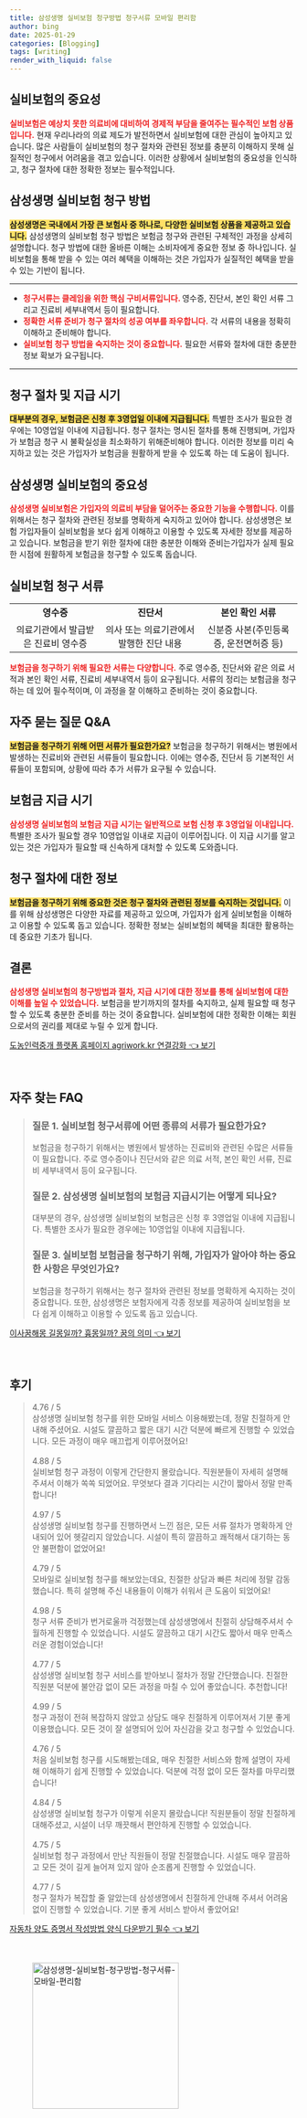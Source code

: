 ```yaml
---
title: 삼성생명 실비보험 청구방법 청구서류 모바일 편리함
author: bing
date: 2025-01-29
categories: [Blogging]
tags: [writing]
render_with_liquid: false
---
```



<h2 id='실비보험의 중요성'>실비보험의 중요성</h2>

<p><b><span style="color: #ee2323;">실비보험은 예상치 못한 의료비에 대비하여 경제적 부담을 줄여주는 필수적인 보험 상품입니다.</span></b> 현재 우리나라의 의료 제도가 발전하면서 실비보험에 대한 관심이 높아지고 있습니다. 많은 사람들이 실비보험의 청구 절차와 관련된 정보를 충분히 이해하지 못해 실질적인 청구에서 어려움을 겪고 있습니다. 이러한 상황에서 실비보험의 중요성을 인식하고, 청구 절차에 대한 정확한 정보는 필수적입니다.</p>

<h2 id='삼성생명 실비보험 청구 방법'>삼성생명 실비보험 청구 방법</h2>

<p><b><span style="background-color: #ffe066;">삼성생명은 국내에서 가장 큰 보험사 중 하나로, 다양한 실비보험 상품을 제공하고 있습니다.</span></b> 삼성생명의 실비보험 청구 방법은 보험금 청구와 관련된 구체적인 과정을 상세히 설명합니다. 청구 방법에 대한 올바른 이해는 소비자에게 중요한 정보 중 하나입니다. 실비보험을 통해 받을 수 있는 여러 혜택을 이해하는 것은 가입자가 실질적인 혜택을 받을 수 있는 기반이 됩니다.</p>

<hr />

<ul>
    <li><b><span style="color: #ee2323;">청구서류는 클레임을 위한 핵심 구비서류입니다. </span></b>영수증, 진단서, 본인 확인 서류 그리고 진료비 세부내역서 등이 필요합니다.</li>
    <li><b><span style="color: #ee2323;">정확한 서류 준비가 청구 절차의 성공 여부를 좌우합니다.</span></b> 각 서류의 내용을 정확히 이해하고 준비해야 합니다.</li>
    <li><b><span style="color: #ee2323;">실비보험 청구 방법을 숙지하는 것이 중요합니다.</span></b> 필요한 서류와 절차에 대한 충분한 정보 확보가 요구됩니다.</li>
</ul>

<hr />

<h2 id='청구 절차 및 지급 시기'>청구 절차 및 지급 시기</h2>

<p><b><span style="background-color: #ffe066;">대부분의 경우, 보험금은 신청 후 3영업일 이내에 지급됩니다.</span></b> 특별한 조사가 필요한 경우에는 10영업일 이내에 지급됩니다. 청구 절차는 명시된 절차를 통해 진행되며, 가입자가 보험금 청구 시 불확실성을 최소화하기 위해준비해야 합니다. 이러한 정보를 미리 숙지하고 있는 것은 가입자가 보험금을 원활하게 받을 수 있도록 하는 데 도움이 됩니다.</p>

<h2 id='삼성생명 실비보험의 중요성'>삼성생명 실비보험의 중요성</h2>

<p><b><span style="color: #ee2323;">삼성생명 실비보험은 가입자의 의료비 부담을 덜어주는 중요한 기능을 수행합니다.</span></b> 이를 위해서는 청구 절차와 관련된 정보를 명확하게 숙지하고 있어야 합니다. 삼성생명은 보험 가입자들이 실비보험을 보다 쉽게 이해하고 이용할 수 있도록 자세한 정보를 제공하고 있습니다. 보험금을 받기 위한 절차에 대한 충분한 이해와 준비는가입자가 실제 필요한 시점에 원활하게 보험금을 청구할 수 있도록 돕습니다.</p>

<h2 id='실비보험 청구 서류'>실비보험 청구 서류</h2>

<table>
    <tr>
        <td style="text-align: center; height: 17px;"><b>영수증</b></td>
        <td style="text-align: center; height: 17px;"><b>진단서</b></td>
        <td style="text-align: center; height: 17px;"><b>본인 확인 서류</b></td>
    </tr>
    <tr>
        <td style="text-align: center; height: 17px;">의료기관에서 발급받은 진료비 영수증</td>
        <td style="text-align: center; height: 17px;">의사 또는 의료기관에서 발행한 진단 내용</td>
        <td style="text-align: center; height: 17px;">신분증 사본(주민등록증, 운전면허증 등)</td>
    </tr>
</table>

<p><b><span style="color: #ee2323;">보험금을 청구하기 위해 필요한 서류는 다양합니다.</span></b> 주로 영수증, 진단서와 같은 의료 서적과 본인 확인 서류, 진료비 세부내역서 등이 요구됩니다. 서류의 정리는 보험금을 청구하는 데 있어 필수적이며, 이 과정을 잘 이해하고 준비하는 것이 중요합니다.</p>

<h2 id='자주 묻는 질문 Q&A'>자주 묻는 질문 Q&A</h2>

<p><b><span style="background-color: #ffe066;">보험금을 청구하기 위해 어떤 서류가 필요한가요?</span></b> 보험금을 청구하기 위해서는 병원에서 발생하는 진료비와 관련된 서류들이 필요합니다. 이에는 영수증, 진단서 등 기본적인 서류들이 포함되며, 상황에 따라 추가 서류가 요구될 수 있습니다.</p>

<h2 id='보험금 지급 시기'>보험금 지급 시기</h2>

<p><b><span style="color: #ee2323;">삼성생명 실비보험의 보험금 지급 시기는 일반적으로 보험 신청 후 3영업일 이내입니다.</span></b> 특별한 조사가 필요할 경우 10영업일 이내로 지급이 이루어집니다. 이 지급 시기를 알고 있는 것은 가입자가 필요할 때 신속하게 대처할 수 있도록 도와줍니다.</p>

<h2 id='청구 절차에 대한 정보'>청구 절차에 대한 정보</h2>

<p><b><span style="background-color: #ffe066;">보험금을 청구하기 위해 중요한 것은 청구 절차와 관련된 정보를 숙지하는 것입니다.</span></b> 이를 위해 삼성생명은 다양한 자료를 제공하고 있으며, 가입자가 쉽게 실비보험을 이해하고 이용할 수 있도록 돕고 있습니다. 정확한 정보는 실비보험의 혜택을 최대한 활용하는 데 중요한 기초가 됩니다.</p>

<h2 id='결론'>결론</h2>

<p><b><span style="color: #ee2323;">삼성생명 실비보험의 청구방법과 절차, 지급 시기에 대한 정보를 통해 실비보험에 대한 이해를 높일 수 있었습니다.</span></b> 보험금을 받기까지의 절차를 숙지하고, 실제 필요할 때 청구할 수 있도록 충분한 준비를 하는 것이 중요합니다. 실비보험에 대한 정확한 이해는 회원으로서의 권리를 제대로 누릴 수 있게 합니다.</p>


<p><a class="click-button" title="도농인력중개 플랫폼 홈페이지 agriwork.kr 연결강화" href="https://aptwhite.github.io/posts/%EB%8F%84%EB%86%8D%EC%9D%B8%EB%A0%A5%EC%A4%91%EA%B0%9C-%ED%94%8C%EB%9E%AB%ED%8F%BC-%ED%99%88%ED%8E%98%EC%9D%B4%EC%A7%80-agriwork.kr-%EC%97%B0%EA%B2%B0%EA%B0%95%ED%99%94/" rel="dofollow">도농인력중개 플랫폼 홈페이지 agriwork.kr 연결강화 👈 보기</a></p><br>
<h2 id='자주_찾는_FAQ'>자주 찾는 FAQ</h2>
<div itemscope="" itemtype="https://schema.org/FAQPage">
    <blockquote>
        <div itemscope="" itemprop="mainEntity" itemtype="https://schema.org/Question">
            <h3 itemprop="name">질문 1. 실비보험 청구서류에 어떤 종류의 서류가 필요한가요?</h3>
            <div itemscope="" itemprop="acceptedAnswer" itemtype="https://schema.org/Answer">
                <span itemprop="text">
                    <p>보험금을 청구하기 위해서는 병원에서 발생하는 진료비와 관련된 수많은 서류들이 필요합니다. 주로 영수증이나 진단서와 같은 의료 서적, 본인 확인 서류, 진료비 세부내역서 등이 요구됩니다.</p>
                </span>
            </div>
        </div>
        <div itemscope="" itemprop="mainEntity" itemtype="https://schema.org/Question">
            <h3 itemprop="name">질문 2. 삼성생명 실비보험의 보험금 지급시기는 어떻게 되나요?</h3>
            <div itemscope="" itemprop="acceptedAnswer" itemtype="https://schema.org/Answer">
                <span itemprop="text">
                    <p>대부분의 경우, 삼성생명 실비보험의 보험금은 신청 후 3영업일 이내에 지급됩니다. 특별한 조사가 필요한 경우에는 10영업일 이내에 지급됩니다.</p>
                </span>
            </div>
        </div>
        <div itemscope="" itemprop="mainEntity" itemtype="https://schema.org/Question">
            <h3 itemprop="name">질문 3. 실비보험 보험금을 청구하기 위해, 가입자가 알아야 하는 중요한 사항은 무엇인가요?</h3>
            <div itemscope="" itemprop="acceptedAnswer" itemtype="https://schema.org/Answer">
                <span itemprop="text">
                    <p>보험금을 청구하기 위해서는 청구 절차와 관련된 정보를 명확하게 숙지하는 것이 중요합니다. 또한, 삼성생명은 보험자에게 각종 정보를 제공하여 실비보험을 보다 쉽게 이해하고 이용할 수 있도록 돕고 있습니다.</p>
                </span>
            </div>
        </div>
    </blockquote>
</div>
<p><a class="click-button" title="이사꿈해몽 길몽일까? 흉몽일까? 꿈의 의미" href="https://aptwhite.github.io/posts/%EC%9D%B4%EC%82%AC%EA%BF%88%ED%95%B4%EB%AA%BD-%EA%B8%B8%EB%AA%BD%EC%9D%BC%EA%B9%8C-%ED%9D%89%EB%AA%BD%EC%9D%BC%EA%B9%8C-%EA%BF%88%EC%9D%98-%EC%9D%98%EB%AF%B8/" rel="dofollow">이사꿈해몽 길몽일까? 흉몽일까? 꿈의 의미 👈 보기</a></p><br>
<h2 id='후기'>후기</h2>
<div itemscope itemtype="https://schema.org/Product">
  <blockquote>
  <div itemprop="review" itemscope itemtype="https://schema.org/Review">
      <div itemprop="reviewRating" itemscope itemtype="https://schema.org/Rating"> <span itemprop="ratingValue">4.76</span> / <span itemprop="bestRating">5</span> </div>
      <span itemprop="reviewBody">삼성생명 실비보험 청구를 위한 모바일 서비스 이용해봤는데, 정말 친절하게 안내해 주셨어요. 시설도 깔끔하고 짧은 대기 시간 덕분에 빠르게 진행할 수 있었습니다. 모든 과정이 매우 매끄럽게 이루어졌어요!</span>
  </div>
  <br>
  <div itemprop="review" itemscope itemtype="https://schema.org/Review">
      <div itemprop="reviewRating" itemscope itemtype="https://schema.org/Rating"> <span itemprop="ratingValue">4.88</span> / <span itemprop="bestRating">5</span> </div>
      <span itemprop="reviewBody">실비보험 청구 과정이 이렇게 간단한지 몰랐습니다. 직원분들이 자세히 설명해 주셔서 이해가 쏙쏙 되었어요. 무엇보다 결과 기다리는 시간이 짧아서 정말 만족합니다!</span>
  </div>
  <br>
  <div itemprop="review" itemscope itemtype="https://schema.org/Review">
      <div itemprop="reviewRating" itemscope itemtype="https://schema.org/Rating"> <span itemprop="ratingValue">4.97</span> / <span itemprop="bestRating">5</span> </div>
      <span itemprop="reviewBody">삼성생명 실비보험 청구를 진행하면서 느낀 점은, 모든 서류 절차가 명확하게 안내되어 있어 헷갈리지 않았습니다. 시설이 특히 깔끔하고 쾌적해서 대기하는 동안 불편함이 없었어요!</span>
  </div>
  <br>
  <div itemprop="review" itemscope itemtype="https://schema.org/Review">
      <div itemprop="reviewRating" itemscope itemtype="https://schema.org/Rating"> <span itemprop="ratingValue">4.79</span> / <span itemprop="bestRating">5</span> </div>
      <span itemprop="reviewBody">모바일로 실비보험 청구를 해보았는데요, 친절한 상담과 빠른 처리에 정말 감동했습니다. 특히 설명해 주신 내용들이 이해가 쉬워서 큰 도움이 되었어요!</span>
  </div>
  <br>
  <div itemprop="review" itemscope itemtype="https://schema.org/Review">
      <div itemprop="reviewRating" itemscope itemtype="https://schema.org/Rating"> <span itemprop="ratingValue">4.98</span> / <span itemprop="bestRating">5</span> </div>
      <span itemprop="reviewBody">청구 서류 준비가 번거로울까 걱정했는데 삼성생명에서 친절히 상담해주셔서 수월하게 진행할 수 있었습니다. 시설도 깔끔하고 대기 시간도 짧아서 매우 만족스러운 경험이었습니다!</span>
  </div>
  <br>
  <div itemprop="review" itemscope itemtype="https://schema.org/Review">
      <div itemprop="reviewRating" itemscope itemtype="https://schema.org/Rating"> <span itemprop="ratingValue">4.77</span> / <span itemprop="bestRating">5</span> </div>
      <span itemprop="reviewBody">삼성생명 실비보험 청구 서비스를 받아보니 절차가 정말 간단했습니다. 친절한 직원분 덕분에 불안감 없이 모든 과정을 마칠 수 있어 좋았습니다. 추천합니다!</span>
  </div>
  <br>
  <div itemprop="review" itemscope itemtype="https://schema.org/Review">
      <div itemprop="reviewRating" itemscope itemtype="https://schema.org/Rating"> <span itemprop="ratingValue">4.99</span> / <span itemprop="bestRating">5</span> </div>
      <span itemprop="reviewBody">청구 과정이 전혀 복잡하지 않았고 상담도 매우 친절하게 이루어져서 기분 좋게 이용했습니다. 모든 것이 잘 설명되어 있어 자신감을 갖고 청구할 수 있었습니다.</span>
  </div>
  <br>
  <div itemprop="review" itemscope itemtype="https://schema.org/Review">
      <div itemprop="reviewRating" itemscope itemtype="https://schema.org/Rating"> <span itemprop="ratingValue">4.76</span> / <span itemprop="bestRating">5</span> </div>
      <span itemprop="reviewBody">처음 실비보험 청구를 시도해봤는데요, 매우 친절한 서비스와 함께 설명이 자세해 이해하기 쉽게 진행할 수 있었습니다. 덕분에 걱정 없이 모든 절차를 마무리했습니다!</span>
  </div>
  <br>
  <div itemprop="review" itemscope itemtype="https://schema.org/Review">
      <div itemprop="reviewRating" itemscope itemtype="https://schema.org/Rating"> <span itemprop="ratingValue">4.84</span> / <span itemprop="bestRating">5</span> </div>
      <span itemprop="reviewBody">삼성생명 실비보험 청구가 이렇게 쉬운지 몰랐습니다! 직원분들이 정말 친절하게 대해주셨고, 시설이 너무 깨끗해서 편안하게 진행할 수 있었습니다.</span>
  </div>
  <br>
  <div itemprop="review" itemscope itemtype="https://schema.org/Review">
      <div itemprop="reviewRating" itemscope itemtype="https://schema.org/Rating"> <span itemprop="ratingValue">4.75</span> / <span itemprop="bestRating">5</span> </div>
      <span itemprop="reviewBody">실비보험 청구 과정에서 만난 직원들이 정말 친절했습니다. 시설도 매우 깔끔하고 모든 것이 길게 늘어져 있지 않아 순조롭게 진행할 수 있었습니다.</span>
  </div>
  <br>
  <div itemprop="review" itemscope itemtype="https://schema.org/Review">
      <div itemprop="reviewRating" itemscope itemtype="https://schema.org/Rating"> <span itemprop="ratingValue">4.77</span> / <span itemprop="bestRating">5</span> </div>
      <span itemprop="reviewBody">청구 절차가 복잡할 줄 알았는데 삼성생명에서 친절하게 안내해 주셔서 어려움 없이 진행할 수 있었습니다. 기분 좋게 서비스 받아서 좋았어요!</span>
  </div>
  </blockquote>
</div>
<p><a class="click-button" title="자동차 양도 증명서 작성방법 양식 다운받기 필수" href="https://aptwhite.github.io/posts/%EC%9E%90%EB%8F%99%EC%B0%A8-%EC%96%91%EB%8F%84-%EC%A6%9D%EB%AA%85%EC%84%9C-%EC%9E%91%EC%84%B1%EB%B0%A9%EB%B2%95-%EC%96%91%EC%8B%9D-%EB%8B%A4%EC%9A%B4%EB%B0%9B%EA%B8%B0-%ED%95%84%EC%88%98/" rel="dofollow">자동차 양도 증명서 작성방법 양식 다운받기 필수 👈 보기</a></p><br>
<figure class="image"><img src="https://aptwhite.github.io/assets/img/thumbnail/삼성생명-실비보험-청구방법-청구서류-모바일-편리함.webp" alt="삼성생명-실비보험-청구방법-청구서류-모바일-편리함" width="256" height="256"></figure>